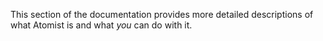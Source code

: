 This section of the documentation provides more detailed descriptions
of what Atomist is and what *you* can do with it.
